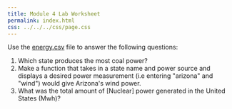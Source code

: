 ```yaml
---
title: Module 4 Lab Worksheet
permalink: index.html
css: ../../../css/page.css
---
```


Use the [energy.csv](../exercises/energy.csv) file to answer the following questions:

1. Which state produces the most coal power?
2. Make a function that takes in a state name and power source and 
displays a desired power measurement (i.e entering "arizona" and "wind")
would give Arizona's wind power.
3. What was the total amount of [Nuclear] power generated in the 
United States (Mwh)?

